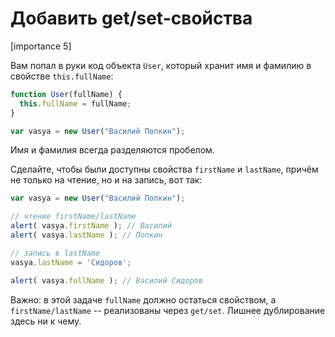 # Добавить get/set-свойства

[importance 5]

Вам попал в руки код объекта `User`, который хранит имя и фамилию в свойстве `this.fullName`:

```js
function User(fullName) {
  this.fullName = fullName;
}

var vasya = new User("Василий Попкин");
```

Имя и фамилия всегда разделяются пробелом.

Сделайте, чтобы были доступны свойства `firstName` и `lastName`, причём не только на чтение, но и на запись, вот так:

```js
var vasya = new User("Василий Попкин");

// чтение firstName/lastName
alert( vasya.firstName ); // Василий
alert( vasya.lastName ); // Попкин

// запись в lastName
vasya.lastName = 'Сидоров';

alert( vasya.fullName ); // Василий Сидоров
```

Важно: в этой задаче `fullName` должно остаться свойством, а `firstName/lastName` -- реализованы через `get/set`. Лишнее дублирование здесь ни к чему.